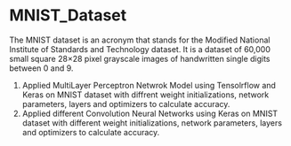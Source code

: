 # MNIST_Dataset

The MNIST dataset is an acronym that stands for the Modified National Institute of Standards and Technology dataset. It is a dataset of 60,000 small square 28×28 pixel grayscale images of handwritten single digits between 0 and 9.

1. Applied MultiLayer Perceptron Netwrok Model using Tensolrflow and Keras on MNIST dataset with diffrent weight initializations, network parameters, layers and optimizers to calculate accuracy.
2. Applied different Convolution Neural Networks using Keras on MNIST dataset with different weight initializations, network parameters, layers and optimizers to calculate accuracy.
